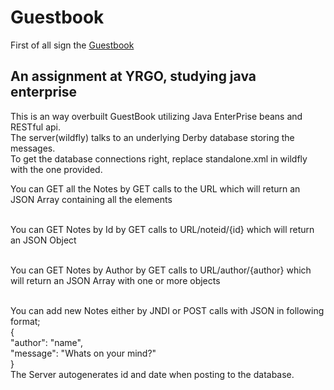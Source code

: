 # Guestbook
First of all sign the <a href="http://linusnyren.ddns.net/Website/index.html"> Guestbook</a> <br>
<h2>An assignment at YRGO, studying java enterprise</h2>

This is an way overbuilt GuestBook utilizing Java EnterPrise beans and RESTful api. <br>
The server(wildfly) talks to an underlying Derby database storing the messages.<br>
To get the database connections right, replace standalone.xml in wildfly with the one provided.<br>

You can GET all the Notes by GET calls to the URL which will return an JSON Array containing all the elements<br><br>

You can GET Notes by Id by GET calls to URL/noteid/{id} which will return an JSON Object<br><br>

You can GET Notes by Author by GET calls to URL/author/{author} which will return an JSON Array with one or more objects<br><br>

You can add new Notes either by JNDI or POST calls with JSON in following format;<br>
{<br>
  "author": "name",<br>
  "message": "Whats on your mind?"<br>
}<br>
The Server autogenerates id and date when posting to the database.<br>
